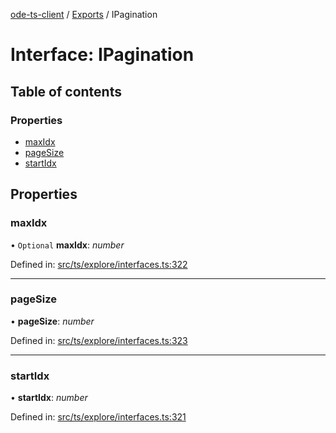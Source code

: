 [ode-ts-client](../README.md) / [Exports](../modules.md) / IPagination

# Interface: IPagination

## Table of contents

### Properties

- [maxIdx](ipagination.md#maxidx)
- [pageSize](ipagination.md#pagesize)
- [startIdx](ipagination.md#startidx)

## Properties

### maxIdx

• `Optional` **maxIdx**: *number*

Defined in: [src/ts/explore/interfaces.ts:322](https://github.com/opendigitaleducation/ode-ts-client/blob/b81969a/src/ts/explore/interfaces.ts#L322)

___

### pageSize

• **pageSize**: *number*

Defined in: [src/ts/explore/interfaces.ts:323](https://github.com/opendigitaleducation/ode-ts-client/blob/b81969a/src/ts/explore/interfaces.ts#L323)

___

### startIdx

• **startIdx**: *number*

Defined in: [src/ts/explore/interfaces.ts:321](https://github.com/opendigitaleducation/ode-ts-client/blob/b81969a/src/ts/explore/interfaces.ts#L321)
